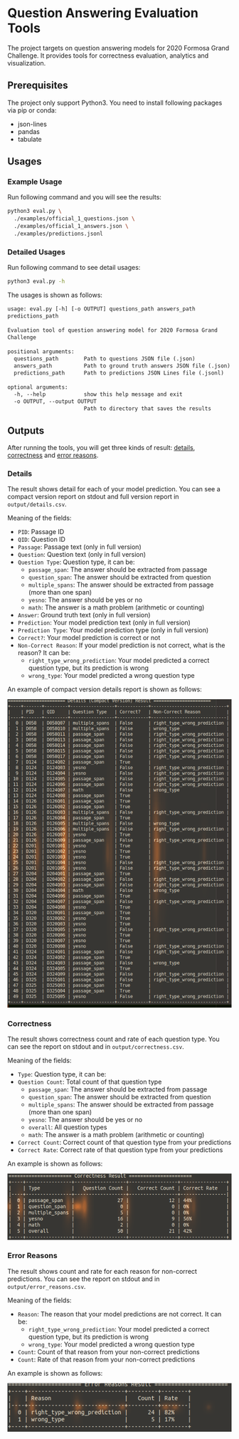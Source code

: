 # Question Answering Evaluation Tools

The project targets on question answering models for 2020 Formosa Grand Challenge. It provides tools for correctness evaluation, analytics and visualization.

## Prerequisites

The project only support Python3. You need to install following packages via pip or conda:

- json-lines
- pandas
- tabulate

## Usages

### Example Usage

Run following command and you will see the results:

```bash
python3 eval.py \
  ./examples/official_1_questions.json \
  ./examples/official_1_answers.json \
  ./examples/predictions.jsonl
```

### Detailed Usages

Run following command to see detail usages:

```bash
python3 eval.py -h
```

The usages is shown as follows:

```
usage: eval.py [-h] [-o OUTPUT] questions_path answers_path predictions_path

Evaluation tool of question answering model for 2020 Formosa Grand Challenge

positional arguments:
  questions_path        Path to questions JSON file (.json)
  answers_path          Path to ground truth answers JSON file (.json)
  predictions_path      Path to predictions JSON Lines file (.jsonl)

optional arguments:
  -h, --help            show this help message and exit
  -o OUTPUT, --output OUTPUT
                        Path to directory that saves the results
```

## Outputs

After running the tools, you will get three kinds of result: [details](#details), [correctness](#correctness) and [error reasons](error-reasons).

### Details

The result shows detail for each of your model prediction. You can see a compact version report on stdout and full version report in `output/details.csv`.

Meaning of the fields:

- `PID`: Passage ID
- `QID`: Question ID
- `Passage`: Passage text (only in full version)
- `Question`: Question text (only in full version)
- `Question Type`: Question type, it can be:
    - `passage_span`: The answer should be extracted from passage
    - `question_span`: The answer should be extracted from question
    - `multiple_spans`: The answer should be extracted from passage (more than one span)
    - `yesno`: The answer should be yes or no
    - `math`: The answer is a math problem (arithmetic or counting)
- `Answer`: Ground truth text (only in full version)
- `Prediction`: Your model prediction text (only in full version)
- `Prediction Type`: Your model prediction type (only in full version)
- `Correct?`: Your model prediction is correct or not
- `Non-Correct Reason`: If your model prediction is not correct, what is the reason? It can be:
    - `right_type_wrong_prediction`: Your model predicted a correct question type, but its prediction is wrong
    - `wrong_type`: Your model predicted a wrong question type

An example of compact version details report is shown as follows:

![](images/details.png)

### Correctness

The result shows correctness count and rate of each question type. You can see the report on stdout and in `output/correctness.csv`.

Meaning of the fields:

- `Type`: Question type, it can be:
- `Question Count`: Total count of that question type
    - `passage_span`: The answer should be extracted from passage
    - `question_span`: The answer should be extracted from question
    - `multiple_spans`: The answer should be extracted from passage (more than one span)
    - `yesno`: The answer should be yes or no
    - `overall`: All question types
    - `math`: The answer is a math problem (arithmetic or counting)
- `Correct Count`: Correct count of that question type from your predictions
- `Correct Rate`: Correct rate of that question type from your predictions

An example is shown as follows:

![](images/correctness.png)

### Error Reasons

The result shows count and rate for each reason for non-correct predictions. You can see the report on stdout and in `output/error_reasons.csv`.

Meaning of the fields:

- `Reason`: The reason that your model predictions are not correct. It can be:
    - `right_type_wrong_prediction`: Your model predicted a correct question type, but its prediction is wrong
    - `wrong_type`: Your model predicted a wrong question type
- `Count`: Count of that reason from your non-correct predictions
- `Count`: Rate of that reason from your non-correct predictions

An example is shown as follows:

![](images/error_reasons.png)
